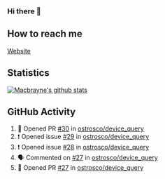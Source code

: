 ### Hi there 👋
## How to reach me
[Website](https://macbrayne.de)
<!--
Missing: Email
-->
## Statistics
[![Macbrayne's github stats](https://github-readme-stats.vercel.app/api?username=macbrayne&count_private=true&show_icons=true&hide=stars)](https://github.com/macbrayne/github-readme-stats)
## GitHub Activity
<!--START_SECTION:activity-->
1. 💪 Opened PR [#30](https://github.com/ostrosco/device_query/pull/30) in [ostrosco/device_query](https://github.com/ostrosco/device_query)
2. ❗️ Opened issue [#29](https://github.com/ostrosco/device_query/issues/29) in [ostrosco/device_query](https://github.com/ostrosco/device_query)
3. ❗️ Opened issue [#28](https://github.com/ostrosco/device_query/issues/28) in [ostrosco/device_query](https://github.com/ostrosco/device_query)
4. 🗣 Commented on [#27](https://github.com/ostrosco/device_query/issues/27) in [ostrosco/device_query](https://github.com/ostrosco/device_query)
5. 💪 Opened PR [#27](https://github.com/ostrosco/device_query/pull/27) in [ostrosco/device_query](https://github.com/ostrosco/device_query)
<!--END_SECTION:activity-->


<!--
**macbrayne/macbrayne** is a ✨ _special_ ✨ repository because its `README.md` (this file) appears on your GitHub profile.

Here are some ideas to get you started:

- 🔭 I’m currently working on ...
- 🌱 I’m currently learning ...
- 👯 I’m looking to collaborate on ...
- 🤔 I’m looking for help with ...
- 💬 Ask me about ...
- 📫 How to reach me: ...
- 😄 Pronouns: ...
- ⚡ Fun fact: ...
-->
